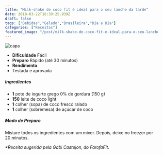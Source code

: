 ```yaml
---
title: "Milk-shake de coco fit é ideal para o seu lanche da tarde"
date: 2018-03-22T18:30:25.939Z
draft: false
tags: ["Bebidas","Gelado","Brasileira","Dia a Dia"]
categories: ["Receitas"]
featured_image: "/post/milk-shake-de-coco-fit-e-ideal-para-o-seu-lanche-da-tarde.b137dc45.jpg"
---
```


![capa](/post/milk-shake-de-coco-fit-e-ideal-para-o-seu-lanche-da-tarde.b137dc45.jpg)

*   **Dificuldade** Fácil
*   **Preparo** Rápido (até 30 minutos)
*   **Rendimento**
*   Testada e aprovada
    

##### Ingredientes

*   **1** pote de iogurte grego 0% de gordura (150 g)
*   **150** leite de coco light
*   **1** colher (sopa) de coco fresco ralado
*   **1** colher (sobremesa) de açúcar de coco

##### Modo de Preparo

Misture todos os ingredientes com um mixer. Depois, deixe no freezer por 20 minutos.

_*Receita sugerida pela Gabi Castejon, do FarofaFit._
